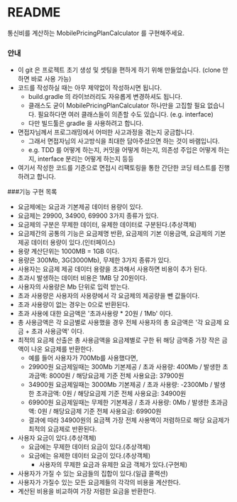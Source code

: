 # README

통신비를 계산하는 MobilePricingPlanCalculator 를 구현해주세요.

### 안내

* 이 git 은 프로젝트 초기 생성 및 셋팅을 편하게 하기 위해 만들었습니다. (clone 만 하면 바로 사용 가능)
* 코드를 작성하실 때는 아무 제약없이 작성하시면 됩니다.
  * build.gradle 의 라이브러리도 자유롭게 변경하셔도 됩니다.
  * 클래스도 굳이 MobilePricingPlanCalculator 하나만을 고집할 필요 없습니다. 필요하다면 여러 클래스들이 의존할 수도 있습니다. (e.g. interface) 
  * 다만 빌드툴은 gradle 을 사용하려고 합니다.
* 면접자님께서 프로그래밍에서 어떠한 사고과정을 겪는지 궁금합니다.
  * 그래서 면접자님의 사고방식을 최대한 담아주셨으면 하는 것이 바램입니다.
  * e.g. TDD 를 어떻게 하는지, 커밋을 어떻게 하는지, 의존성 주입은 어떻게 하는지, interface 분리는 어떻게 하는지 등등 
* 여기서 작성한 코드를 기준으로 면접시 리팩토링을 통한 간단한 코딩 테스트를 진행하려고 합니다.

###기능 구현 목록
* 요금제에는 요금과 기본제공 데이터 용량이 있다.
* 요금제는 29900, 34900, 69900 3가지 종류가 있다.
* 요금제의 구분은 무제한 데이터, 유제한 데이터로 구분된다.(추상객체)
* 요금제간의 공통의 기능은 요금제명 반환, 요금제의 기본 이용금액, 요금제의 기본 제공 데이터 용량이 있다.(인터페이스)
* 용량 계산단위는 1000MB = 1GB 이다.
* 용량은 300Mb, 3G(3000Mb), 무제한 3가지 종류가 있다.
* 사용자는 요금제 제공 데이터 용량을 초과해서 사용하면 비용이 추가 된다.
* 초과시 발생하는 데이터 비용은 1MB 당 20원이다.
* 사용자의 사용량은 Mb 단위로 입력 받는다.
* 초과 사용량은 사용자의 사용량에서 각 요금제의 제공량을 뺀 값들이다.
* 초과 사용량이 없는 경우는 0으로 반환된다.
* 초과 사용에 대한 요금액은 '초과사용량 * 20원 / 1Mb' 이다.
* 총 사용금액은 각 요금별로 사용했을 경우 전체 사용자의 총 요금액은 '각 요금제 요금 + 초과 사용금액' 이다.
* 최적의 요금제 산출은 총 사용금액을 요금제별로 구한 뒤 해당 금액중 가장 작은 금액이 나온 요금제를 반환한다.
  * 예를 들어 사용자가 700Mb를 사용했다면,
  * 29900원 요금제일때는 300Mb 기본제공 / 초과 사용량: 400Mb / 발생한 초과금액: 8000원 / 해당요금제 기준 전체 사용요금: 37900원 
  * 34900원 요금제일때는 3000Mb 기본제공 / 초과 사용량: -2300Mb / 발생한 초과금액: 0원 / 해당요금제 기준 전체 사용요금: 34900원
  * 69900원 요금제일때는 무제한 기본제공 / 초과 사용량: 0Mb / 발생한 초과금액: 0원 / 해당요금제 기준 전체 사용요금: 69900원 
  * 결과에 따라 34900원의 요금젝 가장 전체 사용액이 저렴하므로 해당 요금제가 최적의 요금제로 반환된다.
* 사용자 요금이 있다.(추상객체)
  * 요금에는 무제한 데이터 요금이 있다.(추상객체)
  * 요금에는 유제한 데이터 요금이 있다.(추상객체)
    * 사용자의 무제한 요금과 유제한 요금 객체가 있다.(구현체)
* 사용자가 가질 수 있는 요금들의 집합이 있다.(일급 콜랙션)
* 사용자가 가질수 있는 모든 요금제들의 각각의 비용을 계산한다.
* 계산된 비용을 비교하여 가장 저렴한 요금을 반환한다.